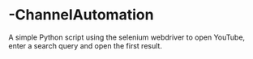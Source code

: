 # -ChannelAutomation
A simple Python script using the selenium webdriver to open YouTube, enter a search query and open the first result.
